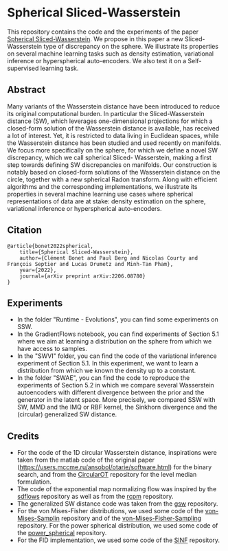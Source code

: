 # Spherical Sliced-Wasserstein

This repository contains the code and the experiments of the paper [Spherical Sliced-Wasserstein](https://arxiv.org/abs/2206.08780). We propose in this paper a new Sliced-Wasserstein type of discrepancy on the sphere. We illustrate its properties on several machine learning tasks such as density estimation, variational inference or hyperspherical auto-encoders. We also test it on a Self-supervised learning task.

## Abstract

Many variants of the Wasserstein distance have been introduced to reduce its original computational burden. In particular the Sliced-Wasserstein distance (SW), which leverages one-dimensional projections for which a closed-form solution of the Wasserstein distance is available, has received a lot of interest. Yet, it is restricted to data living in Euclidean spaces, while the Wasserstein distance has been studied and used recently on manifolds. We focus more specifically on the sphere, for which we define a novel SW discrepancy, which we call spherical Sliced- Wasserstein, making a first step towards defining SW discrepancies on manifolds. Our construction is notably based on closed-form solutions of the Wasserstein distance on the circle, together with a new spherical Radon transform. Along with efficient algorithms and the corresponding implementations, we illustrate its properties in several machine learning use cases where spherical representations of data are at stake: density estimation on the sphere, variational inference or hyperspherical auto-encoders.

## Citation

```
@article{bonet2022spherical,
    title={Spherical Sliced-Wasserstein},
    author={Clément Bonet and Paul Berg and Nicolas Courty and François Septier and Lucas Drumetz and Minh-Tan Pham},
    year={2022},
    journal={arXiv preprint arXiv:2206.08780}
}
```

## Experiments

- In the folder "Runtime - Evolutions", you can find some experiments on SSW.
- In the GradientFlows notebook, you can find experiments of Section 5.1 where we aim at learning a distribution on the sphere from which we have access to samples.
- In the "SWVI" folder, you can find the code of the variational inference experiment of Section 5.1. In this experiment, we want to learn a distribution from which we known the density up to a constant.
- In the folder "SWAE", you can find the code to reproduce the experiments of Section 5.2 in which we compare several Wasserstein autoencoders with different divergence between the prior and the generator in the latent space. More precisely, we compared SSW with SW, MMD and the IMQ or RBF kernel, the Sinkhorn divergence and the (circular) generalized SW distance.


## Credits

- For the code of the 1D circular Wasserstein distance, inspirations were taken from the matlab code of the original paper (https://users.mccme.ru/ansobol/otarie/software.html) for the binary search, and from the [CircularOT](https://gitlab.gwdg.de/shundri/circularOT/-/tree/master/) repository for the level median formulation.
- The code of the exponential map normalizing flow was inspired by the [sdflows](https://github.com/katalinic/sdflows) repository as well as from the [rcpm](https://github.com/facebookresearch/rcpm) repository.
- The generalized SW distance code was taken from the [gsw](https://github.com/kimiandj/gsw) repository.
- For the von Mises-Fisher distributions, we used some code of the [von-Mises-Samplin](https://github.com/dlwhittenbury/von-Mises-Sampling) repository and of the [von-Mises-Fisher-Sampling](https://github.com/dlwhittenbury/von-Mises-Fisher-Sampling) repository. For the power spherical distribution, we used some code of the [power_spherical](https://github.com/nicola-decao/power_spherical) repository.
- For the FID implementation, we used some code of the [SINF](https://github.com/biweidai/SINF) repository.

